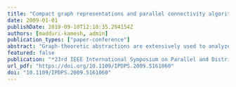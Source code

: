 ```yaml
---
title: "Compact graph representations and parallel connectivity algorithms for massive dynamic network analysis"
date: 2009-01-01
publishDate: 2019-09-10T12:18:35.294154Z
authors: [madduri-kamesh, admin]
publication_types: ["paper-conference"]
abstract: "Graph-theoretic abstractions are extensively used to analyze massive data sets. Temporal data streams from socio-economic interactions, social networking Web sites, communication traffic, and scientific computing can be intuitively modeled as graphs. We present the first study of novel high-performance combinatorial techniques for analyzing large-scale information networks, encapsulating dynamic interaction data in the order of billions of entities. We present new data structures to represent dynamic interaction networks, and discuss algorithms for processing parallel insertions and deletions of edges in small-world networks. With these new approaches, we achieve an average performance rate of 25 million structural updates per second and a parallel speed-up of nearly 28 on a 64-way Sun UltraSPARC T2 multicore processor, for insertions and deletions to a small-world network of 33.5 million vertices and 268 million edges. We also design parallel implementations of fundamental dynamic graph kernels related to connectivity and centrality queries. Our implementations are freely distributed as part of the open-source SNAP (small-world network analysis and partitioning) complex network analysis framework."
featured: false
publication: "*23rd IEEE International Symposium on Parallel and Distributed Processing, IPDPS 2009, Rome, Italy, May 23-29, 2009*"
url_pdf: "https://doi.org/10.1109/IPDPS.2009.5161060"
doi: "10.1109/IPDPS.2009.5161060"
---
```


